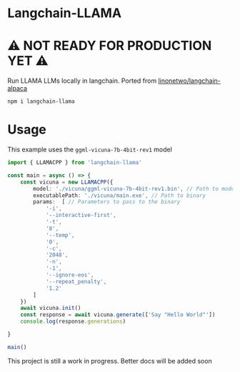 # Langchain-LLAMA

# ⚠️ NOT READY FOR PRODUCTION YET ⚠️

Run LLAMA LLMs locally in langchain. Ported from [linonetwo/langchain-alpaca](https://github.com/linonetwo/langchain-alpaca)

```shell
npm i langchain-llama
```

# Usage 
This example uses the `ggml-vicuna-7b-4bit-rev1` model

```ts
import { LLAMACPP } from 'langchain-llama'

const main = async () => {
    const vicuna = new LLAMACPP({ 
        model: './vicuna/ggml-vicuna-7b-4bit-rev1.bin', // Path to model
        executablePath: './vicuna/main.exe', // Path to binary
        params:  [ // Parameters to pass to the binary
            '-i',
            '--interactive-first',
            '-t',
            '8',
            '--temp',
            '0',
            '-c',
            '2048',
            '-n',
            '-1',
            '--ignore-eos',
            '--repeat_penalty',
            '1.2'
        ] 
    })
    await vicuna.init()
    const response = await vicuna.generate(['Say "Hello World"'])
    console.log(response.generations)

}

main()
```

This project is still a work in progress. Better docs will be added soon
